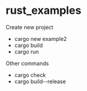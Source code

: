 # rust_examples

Create new project

* cargo new example2
* cargo build
* cargo run

Other commands
* cargo check
* cargo build--release

